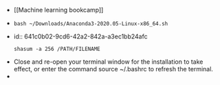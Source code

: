 - [[Machine learning bookcamp]]
- ```
  bash ~/Downloads/Anaconda3-2020.05-Linux-x86_64.sh
  ```
- id:: 641c0b02-9cd6-42a2-842a-a3ec1bb24afc
  ```
  shasum -a 256 /PATH/FILENAME
  ```
- Close and re-open your terminal window for the installation to take effect, or enter the command source ~/.bashrc to refresh the terminal.
-